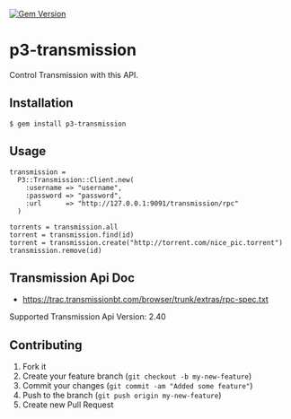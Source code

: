 [![Gem Version](https://badge.fury.io/rb/p3-transmission.svg)](http://badge.fury.io/rb/p3-transmission)

# p3-transmission

Control Transmission with this API.

## Installation

    $ gem install p3-transmission

## Usage

    transmission =
      P3::Transmission::Client.new(
        :username => "username",
        :password => "password",
        :url      => "http://127.0.0.1:9091/transmission/rpc"
      )

    torrents = transmission.all
    torrent = transmission.find(id)
    torrent = transmission.create("http://torrent.com/nice_pic.torrent")
    transmission.remove(id)

## Transmission Api Doc

* https://trac.transmissionbt.com/browser/trunk/extras/rpc-spec.txt

Supported Transmission Api Version: 2.40

## Contributing

1. Fork it
2. Create your feature branch (`git checkout -b my-new-feature`)
3. Commit your changes (`git commit -am "Added some feature"`)
4. Push to the branch (`git push origin my-new-feature`)
5. Create new Pull Request

